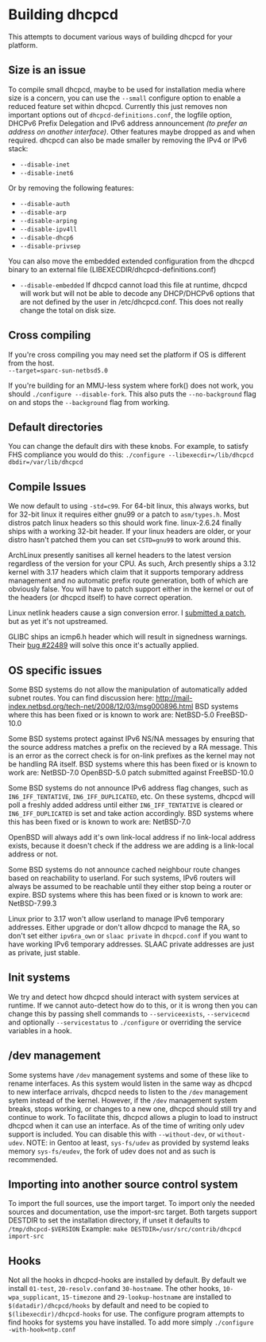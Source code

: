 # Building dhcpcd

This attempts to document various ways of building dhcpcd for your
platform.

## Size is an issue
To compile small dhcpcd, maybe to be used for installation media where
size is a concern, you can use the `--small` configure option to enable
a reduced feature set within dhcpcd.
Currently this just removes non important options out of
`dhcpcd-definitions.conf`, the logfile option,
DHCPv6 Prefix Delegation and IPv6 address announcement *(to prefer an
address on another interface)*.
Other features maybe dropped as and when required.
dhcpcd can also be made smaller by removing the IPv4 or IPv6 stack:
  *  `--disable-inet`
  *  `--disable-inet6`

Or by removing the following features:
  *  `--disable-auth`
  *  `--disable-arp`
  *  `--disable-arping`
  *  `--disable-ipv4ll`
  *  `--disable-dhcp6`
  *  `--disable-privsep`

You can also move the embedded extended configuration from the dhcpcd binary
to an external file (LIBEXECDIR/dhcpcd-definitions.conf)
  *  `--disable-embedded`
If dhcpcd cannot load this file at runtime, dhcpcd will work but will not be
able to decode any DHCP/DHCPv6 options that are not defined by the user
in /etc/dhcpcd.conf. This does not really change the total on disk size.

## Cross compiling
If you're cross compiling you may need set the platform if OS is different
from the host.  
`--target=sparc-sun-netbsd5.0`

If you're building for an MMU-less system where fork() does not work, you
should `./configure --disable-fork`.
This also puts the `--no-background` flag on and stops the `--background` flag
from working.

## Default directories
You can change the default dirs with these knobs.
For example, to satisfy FHS compliance you would do this:
`./configure --libexecdir=/lib/dhcpcd dbdir=/var/lib/dhcpcd`

## Compile Issues
We now default to using `-std=c99`. For 64-bit linux, this always works, but
for 32-bit linux it requires either gnu99 or a patch to `asm/types.h`.
Most distros patch linux headers so this should work fine.
linux-2.6.24 finally ships with a working 32-bit header.
If your linux headers are older, or your distro hasn't patched them you can
set `CSTD=gnu99` to work around this.

ArchLinux presently sanitises all kernel headers to the latest version
regardless of the version for your CPU. As such, Arch presently ships a
3.12 kernel with 3.17 headers which claim that it supports temporary address
management and no automatic prefix route generation, both of which are
obviously false. You will have to patch support either in the kernel or
out of the headers (or dhcpcd itself) to have correct operation.

Linux netlink headers cause a sign conversion error.
I [submitted a patch](https://lkml.org/lkml/2019/12/17/680),
but as yet it's not upstreamed.

GLIBC ships an icmp6.h header which will result in signedness warnings.
Their [bug #22489](https://sourceware.org/bugzilla/show_bug.cgi?id=22489)
will solve this once it's actually applied.

## OS specific issues
Some BSD systems do not allow the manipulation of automatically added subnet
routes. You can find discussion here:
    http://mail-index.netbsd.org/tech-net/2008/12/03/msg000896.html
BSD systems where this has been fixed or is known to work are:
    NetBSD-5.0
    FreeBSD-10.0

Some BSD systems protect against IPv6 NS/NA messages by ensuring that the
source address matches a prefix on the recieved by a RA message.
This is an error as the correct check is for on-link prefixes as the
kernel may not be handling RA itself.
BSD systems where this has been fixed or is known to work are:
    NetBSD-7.0
    OpenBSD-5.0
    patch submitted against FreeBSD-10.0

Some BSD systems do not announce IPv6 address flag changes, such as
`IN6_IFF_TENTATIVE`, `IN6_IFF_DUPLICATED`, etc. On these systems,
dhcpcd will poll a freshly added address until either `IN6_IFF_TENTATIVE` is
cleared or `IN6_IFF_DUPLICATED` is set and take action accordingly.
BSD systems where this has been fixed or is known to work are:
    NetBSD-7.0

OpenBSD will always add it's own link-local address if no link-local address
exists, because it doesn't check if the address we are adding is a link-local
address or not.

Some BSD systems do not announce cached neighbour route changes based
on reachability to userland. For such systems, IPv6 routers will always
be assumed to be reachable until they either stop being a router or expire.
BSD systems where this has been fixed or is known to work are:
    NetBSD-7.99.3

Linux prior to 3.17 won't allow userland to manage IPv6 temporary addresses.
Either upgrade or don't allow dhcpcd to manage the RA,
so don't set either `ipv6ra_own` or `slaac private` in `dhcpcd.conf` if you
want to have working IPv6 temporary addresses.
SLAAC private addresses are just as private, just stable.

## Init systems
We try and detect how dhcpcd should interact with system services at runtime.
If we cannot auto-detect how do to this, or it is wrong then
you can change this by passing shell commands to `--serviceexists`,
`--servicecmd` and optionally `--servicestatus` to `./configure` or overriding
the service variables in a hook.


## /dev management
Some systems have `/dev` management systems and some of these like to rename
interfaces. As this system would listen in the same way as dhcpcd to new
interface arrivals, dhcpcd needs to listen to the `/dev` management sytem
instead of the kernel. However, if the `/dev` management system breaks, stops
working, or changes to a new one, dhcpcd should still try and continue to work.
To facilitate this, dhcpcd allows a plugin to load to instruct dhcpcd when it
can use an interface. As of the time of writing only udev support is included.
You can disable this with `--without-dev`, or `without-udev`.
NOTE: in Gentoo at least, `sys-fs/udev` as provided by systemd leaks memory
`sys-fs/eudev`, the fork of udev does not and as such is recommended.


## Importing into another source control system
To import the full sources, use the import target.
To import only the needed sources and documentation, use the import-src
target.
Both targets support DESTDIR to set the installation directory,
if unset it defaults to `/tmp/dhcpcd-$VERSION`
Example: `make DESTDIR=/usr/src/contrib/dhcpcd import-src`


## Hooks
Not all the hooks in dhcpcd-hooks are installed by default.
By default we install `01-test`, `20-resolv.conf`and `30-hostname`.
The other hooks, `10-wpa_supplicant`, `15-timezone` and `29-lookup-hostname`
are installed to `$(datadir)/dhcpcd/hooks` by default and need to be
copied to `$(libexecdir)/dhcpcd-hooks` for use.
The configure program attempts to find hooks for systems you have installed.
To add more simply
`./configure -with-hook=ntp.conf`

